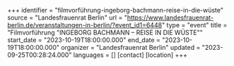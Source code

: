 +++
identifier = "filmvorführung-ingeborg-bachmann-reise-in-die-wüste"
source = "Landesfrauenrat Berlin"
url = "https://www.landesfrauenrat-berlin.de/veranstaltungen-in-berlin/?event_id1=6448"
type = "event"
title = "Filmvorführung "INGEBORG BACHMANN – REISE IN DIE WÜSTE""
start_date = "2023-10-19T18:00:00.000"
end_date = "2023-10-19T18:00:00.000"
organizer = "Landesfrauenrat Berlin"
updated = "2023-09-25T00:28:24.000"
languages = []
[contact]
[location]
+++